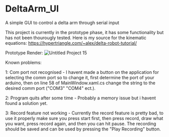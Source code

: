 # DeltaArm_UI
A simple GUI to control a delta arm through serial input

This project is currently in the prototype phase, it has some functionality but has not been thourougly tested. Here is my source for the kinematic equations:
https://hypertriangle.com/~alex/delta-robot-tutorial/

Prototype Render:
![Untitled Project 15](https://user-images.githubusercontent.com/78044374/160977757-f82b6d6d-ac65-4387-82fb-7df79fcd4c2d.png)

Known problems:

1: Com port not recognised - I havent made a button on the application for selecting the comm port so to change it, first determine the port of your arduino,
then on line 58 of MainWindow.xaml.cs change the string to the desired comm port ("COM3" "COM4" ect.).

2: Program quits after some time - Probably a memory issue but i havent found a solution yet.

3: Record feature not working - Currently the record feature is pretty bad, to use it properly make sure you press start first, then press record, draw what you want, press record again, and then you can hit pause. The recording should be saved and can be used by pressing the "Play Recording" button.
